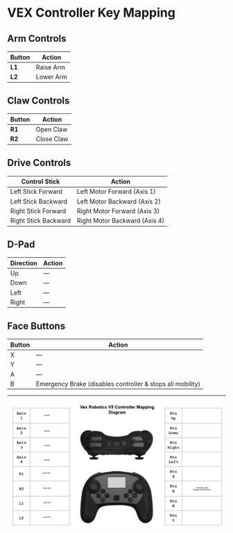 # VEX Controller Key Mapping

## Arm Controls
| Button | Action         |
|--------|----------------|
| **L1** | Raise Arm      |
| **L2** | Lower Arm      |

## Claw Controls
| Button | Action         |
|--------|----------------|
| **R1** | Open Claw      |
| **R2** | Close Claw     |

## Drive Controls
| Control Stick           | Action                      |
|-------------------------|-----------------------------|
| Left Stick Forward      | Left Motor Forward (Axis 1) |
| Left Stick Backward     | Left Motor Backward (Axis 2)|
| Right Stick Forward     | Right Motor Forward (Axis 3)|
| Right Stick Backward    | Right Motor Backward (Axis 4)|

## D-Pad
| Direction | Action  |
|-----------|---------|
| Up        | —       |
| Down      | —       |
| Left      | —       |
| Right     | —       |

## Face Buttons
| Button | Action |
|--------|--------|
| X      | —      |
| Y      | —      |
| A      | —      |
| B      | Emergency Brake (disables controller & stops all mobility) |

---

![VEX Controller Diagram](./Vex_Controller_Diagram_key_mapping.png)
